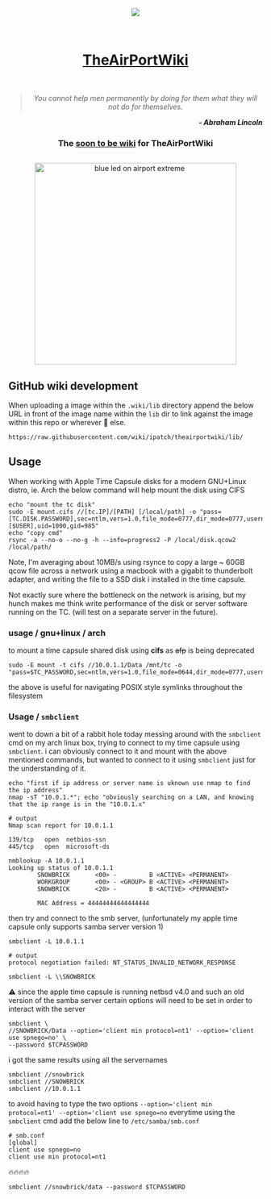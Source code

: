 <div align="center">

<img src="https://img.shields.io/static/v1?label=libera.chat&message=%23theairportwiki&color=blue"></img>

</div>
<br />
<div align="center">
<h1><a href="http://theairportwiki.com">TheAirPortWiki</a></h1>
</div>
<br />

<div align="center">

> _You cannot help men permanently by doing for them what they will not do for themselves._<br />

</div>

<div align="right">

***- Abraham Lincoln***

</div>

<div align="center">

### The [soon to be wiki](https://github.com/ipatch/theairportwiki/wiki) for TheAirPortWiki

</div>

##

<div align="center">
<img src="https://github.com/ipatch/theairportwiki/blob/ipatch/dev/media/airport-awesome-blue.JPG" alt="blue led on airport extreme" width="400">
</div>

##

## GitHub wiki development

When uploading a image within the `.wiki/lib` directory append the below URL in front of the image name within the `lib` dir to link against the image within this repo or wherever  🌈 else.

```shell
https://raw.githubusercontent.com/wiki/ipatch/theairportwiki/lib/
```

## Usage

<a name="usage"></a>

When working with Apple Time Capsule disks for a modern GNU+Linux distro, ie. Arch the below command will help mount the disk using CIFS

```shell
echo "mount the tc disk"
sudo -E mount.cifs //[tc.IP]/[PATH] [/local/path] -o "pass=[TC.DISK.PASSWORD],sec=ntlm,vers=1.0,file_mode=0777,dir_mode=0777,username=[$USER],uid=1000,gid=985"
echo "copy cmd"
rsync -a --no-o --no-g -h --info=progress2 -P /local/disk.qcow2 /local/path/
```

Note, I'm averaging about 10MB/s using rsynce to copy a large ~ 60GB qcow file across a network using a macbook with a gigabit to thunderbolt adapter, and writing the file to a SSD disk i installed in the time capsule.

Not exactly sure where the bottleneck on the network is arising, but my hunch makes me think write performance of the disk or server software running on the TC. (will test on a separate server in the future).

### usage / gnu+linux / arch

to mount a time capsule shared disk using **cifs** as ~~afp~~ is being deprecated

```shell
sudo -E mount -t cifs //10.0.1.1/Data /mnt/tc -o "pass=$TC_PASSWORD,sec=ntlm,vers=1.0,file_mode=0644,dir_mode=0777,username=$USER,uid=1000,gid=985,serverino,cache=loose,mapposix,rsize=1048576,wsize=1048576,mfsymlinks"
```

the above is useful for navigating  POSIX style symlinks throughout the filesystem

### Usage / `smbclient`

went to down a bit of a rabbit hole today messing around with the `smbclient` cmd on my arch linux box, trying to connect to my time capsule using `smbclient`. i can obviously connect to it and mount with the above mentioned commands, but wanted to connect to it using `smbclient` just for the understanding of it.

```shell
echo "first if ip address or server name is uknown use nmap to find the ip address"
nmap -sT "10.0.1.*"; echo "obviously searching on a LAN, and knowing that the ip range is in the "10.0.1.x"
```

```
# output
Nmap scan report for 10.0.1.1

139/tcp   open  netbios-ssn
445/tcp   open  microsoft-ds
```

```
nmblookup -A 10.0.1.1
Looking up status of 10.0.1.1
        SNOWBRICK       <00> -         B <ACTIVE> <PERMANENT>
        WORKGROUP       <00> - <GROUP> B <ACTIVE> <PERMANENT>
        SNOWBRICK       <20> -         B <ACTIVE> <PERMANENT>

        MAC Address = 44444444444444444
```

then try and connect to the smb server, (unfortunately my apple time capsule only supports samba server version 1)

```
smbclient -L 10.0.1.1
```

```
# output
protocol negotiation failed: NT_STATUS_INVALID_NETWORK_RESPONSE
```

```
smbclient -L \\SNOWBRICK
```

⚠️ since the apple time capsule is running netbsd v4.0 and such an old version of the samba server certain options will need to be set in order to interact with the server

```
smbclient \
//SNOWBRICK/Data --option='client min protocol=nt1' --option='client use spnego=no' \
--password $TCPASSWORD
```

i got the same results using all the servernames

```
smbclient //snowbrick
smbclient //SNOWBRICK
smbclient //10.0.1.1
```

to avoid having to type the two options `--option='client min protocol=nt1' --option='client use spnego=no` everytime using the `smbclient` cmd add the below line to `/etc/samba/smb.conf`

```
# smb.conf
[global]
client use spnego=no
client use min protocol=nt1
```


🔥🔥🔥🔥

```
smbclient //snowbrick/data --password $TCPASSWORD
```
